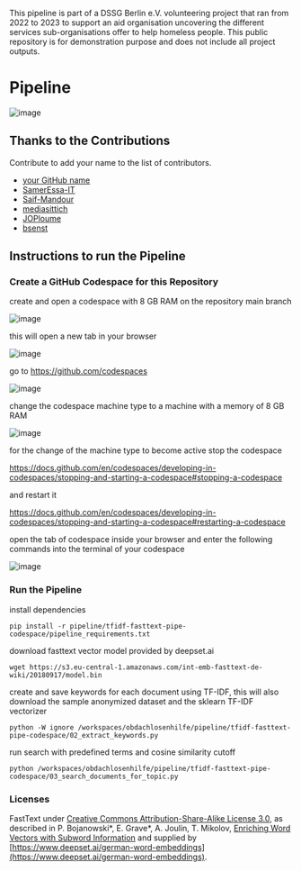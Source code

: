 This pipeline is part of a DSSG Berlin e.V. volunteering project that ran from 2022 to 2023 to support an aid organisation uncovering the different services sub-organisations offer to help homeless people. This public repository is for demonstration purpose and does not include all project outputs.

# Pipeline

![image](https://github.com/dssg-berlin/obdachlosenhilfe/assets/8211411/3965e70a-cb05-4268-9e73-ef84d74b801c)

## Thanks to the Contributions
Contribute to add your name to the list of contributors.

* [your GitHub name](https://www.github.com/)
* [SamerEssa-IT](https://github.com/SamerEssa-IT)
* [Saif-Mandour](https://github.com/Saif-Mandour)
* [mediasittich](https://github.com/mediasittich)
* [JOPloume](https://github.com/JOPloume)
* [bsenst](https://github.com/bsenst)

## Instructions to run the Pipeline

### Create a GitHub Codespace for this Repository

create and open a codespace with 8 GB RAM on the repository main branch

![image](https://github.com/dssg-berlin/obdachlosenhilfe/assets/8211411/5dd73c3f-656c-4cfb-bd41-161c439a68d5)

this will open a new tab in your browser

![image](https://github.com/dssg-berlin/obdachlosenhilfe/assets/8211411/d25af6a4-23f6-40ca-ac50-f746f8a9b3de)

go to https://github.com/codespaces

![image](https://github.com/dssg-berlin/obdachlosenhilfe/assets/8211411/b34afc00-5afd-486f-9ff8-f19b13471126)

change the codespace machine type to a machine with a memory of 8 GB RAM

![image](https://github.com/dssg-berlin/obdachlosenhilfe/assets/8211411/2e34b6dd-bf2d-4186-a32f-8295ea57b806)

for the change of the machine type to become active stop the codespace

https://docs.github.com/en/codespaces/developing-in-codespaces/stopping-and-starting-a-codespace#stopping-a-codespace

and restart it

https://docs.github.com/en/codespaces/developing-in-codespaces/stopping-and-starting-a-codespace#restarting-a-codespace

open the tab of codespace inside your browser and enter the following commands into the terminal of your codespace

![image](https://github.com/dssg-berlin/obdachlosenhilfe/assets/8211411/351b65fd-12f3-4edf-9649-e58fe4060432)

### Run the Pipeline

install dependencies

`pip install -r pipeline/tfidf-fasttext-pipe-codespace/pipeline_requirements.txt`

download fasttext vector model provided by deepset.ai

`wget https://s3.eu-central-1.amazonaws.com/int-emb-fasttext-de-wiki/20180917/model.bin`

create and save keywords for each document using TF-IDF, this will also download the sample anonymized dataset and the sklearn TF-IDF vectorizer

`python -W ignore /workspaces/obdachlosenhilfe/pipeline/tfidf-fasttext-pipe-codespace/02_extract_keywords.py`

run search with predefined terms and cosine similarity cutoff

`python /workspaces/obdachlosenhilfe/pipeline/tfidf-fasttext-pipe-codespace/03_search_documents_for_topic.py`

### Licenses

FastText under [Creative Commons Attribution-Share-Alike License 3.0](https://creativecommons.org/licenses/by-sa/3.0/), as described in P. Bojanowski*, E. Grave*, A. Joulin, T. Mikolov, [Enriching Word Vectors with Subword Information](https://arxiv.org/abs/1607.04606) and supplied by [https://www.deepset.ai/german-word-embeddings](https://www.deepset.ai/german-word-embeddings).
